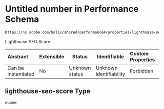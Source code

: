 # Untitled number in Performance Schema

```txt
https://ns.adobe.com/helix/shared/performance#/properties/lighthouse-seo-score
```

Lighthouse SEO Score


| Abstract            | Extensible | Status         | Identifiable            | Custom Properties | Additional Properties | Access Restrictions | Defined In                                                                  |
| :------------------ | ---------- | -------------- | ----------------------- | :---------------- | --------------------- | ------------------- | --------------------------------------------------------------------------- |
| Can be instantiated | No         | Unknown status | Unknown identifiability | Forbidden         | Allowed               | none                | [performance.schema.json\*](performance.schema.json "open original schema") |

## lighthouse-seo-score Type

`number`
